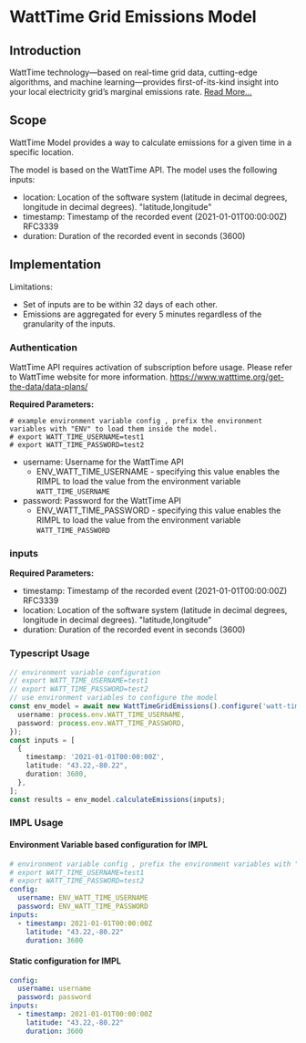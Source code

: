 # WattTime Grid Emissions Model

## Introduction

WattTime technology—based on real-time grid data, cutting-edge algorithms, and machine learning—provides first-of-its-kind insight into your local electricity grid’s marginal emissions rate. [Read More...](https://www.watttime.org/api-documentation/#introduction)


## Scope 

WattTime Model provides a way to calculate emissions for a given time in a specific location. 

The model is based on the WattTime API. The model uses the following inputs:
* location: Location of the software system (latitude in decimal degrees, longitude in decimal degrees). "latitude,longitude"
* timestamp: Timestamp of the recorded event (2021-01-01T00:00:00Z) RFC3339
* duration: Duration of the recorded event in seconds (3600)


## Implementation

Limitations: 
* Set of inputs are to be within 32 days of each other. 
* Emissions are aggregated for every 5 minutes regardless of the granularity of the inputs.

### Authentication


WattTime API requires activation of subscription before usage. Please refer to WattTime website for more information.
https://www.watttime.org/get-the-data/data-plans/

**Required Parameters:**
```
# example environment variable config , prefix the environment variables with "ENV" to load them inside the model.
# export WATT_TIME_USERNAME=test1
# export WATT_TIME_PASSWORD=test2
```
* username: Username for the WattTime API
  * ENV_WATT_TIME_USERNAME - specifying this value enables the RIMPL to load the value from the environment variable `WATT_TIME_USERNAME`
* password: Password for the WattTime API
  * ENV_WATT_TIME_PASSWORD - specifying this value enables the RIMPL to load the value from the environment variable `WATT_TIME_PASSWORD`


### inputs 

**Required Parameters:**
* timestamp: Timestamp of the recorded event (2021-01-01T00:00:00Z) RFC3339
* location: Location of the software system (latitude in decimal degrees, longitude in decimal degrees). "latitude,longitude"
* duration: Duration of the recorded event in seconds (3600)

### Typescript Usage
```typescript
// environment variable configuration
// export WATT_TIME_USERNAME=test1
// export WATT_TIME_PASSWORD=test2
// use environment variables to configure the model
const env_model = await new WattTimeGridEmissions().configure('watt-time', {
  username: process.env.WATT_TIME_USERNAME,
  password: process.env.WATT_TIME_PASSWORD,
});
const inputs = [
  {
    timestamp: '2021-01-01T00:00:00Z',
    latitude: "43.22,-80.22",
    duration: 3600,
  },
];
const results = env_model.calculateEmissions(inputs);
```

### IMPL Usage
#### Environment Variable based configuration for IMPL
```yaml
# environment variable config , prefix the environment variables with "ENV" to load them inside the model.  
# export WATT_TIME_USERNAME=test1
# export WATT_TIME_PASSWORD=test2
config:
  username: ENV_WATT_TIME_USERNAME
  password: ENV_WATT_TIME_PASSWORD
inputs:
  - timestamp: 2021-01-01T00:00:00Z
    latitude: "43.22,-80.22"
    duration: 3600
```
#### Static configuration for IMPL
```yaml
config:
  username: username
  password: password
inputs:
  - timestamp: 2021-01-01T00:00:00Z
    latitude: "43.22,-80.22"
    duration: 3600
```
